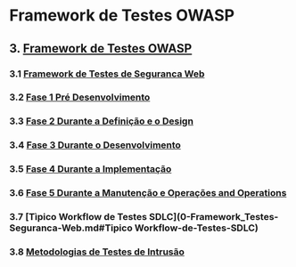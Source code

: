 # Framework de Testes OWASP

## 3. [Framework de Testes OWASP](3-Framework-Testes-OWASP/)

### 3.1 [Framework de Testes de Seguranca Web](0-Framework-Testes-Seguranca-Web.md)

### 3.2 [Fase 1 Pré Desenvolvimento](0-Framework-Testes-Seguranca-Web.md#fase-1-pre-desenvolvimento)

### 3.3 [Fase 2 Durante a Definição e o Design](0-Framework_Testes-Seguranca-Web.md#Fase-2-Durante-a-Definição-e-o-Design)

### 3.4 [Fase 3 Durante o Desenvolvimento](0-Framework_Testes-Seguranca-Web.md#Fase-3-Durante-o-Desenvolvimento)

### 3.5 [Fase 4 Durante a Implementação](0-Framework_Testes-Seguranca-Web.md#Fase-4-Durante-a-Implementação)

### 3.6 [Fase 5 Durante a Manutenção e Operações and Operations](0-Framework_Testes-Seguranca-Web.md#Fase-5-Durante-a-Manutenção-e-Operacoes-and-Operations)

### 3.7 [Tìpico Workflow de Testes SDLC](0-Framework_Testes-Seguranca-Web.md#Tipico Workflow-de-Testes-SDLC)

### 3.8 [Metodologias de Testes de Intrusão](1-Penetration_Testing_Methodologies.md)
